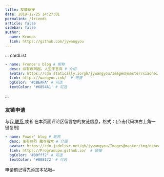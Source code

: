 ```yaml
---
title: 友情链接
date: 2019-12-25 14:27:01
permalink: /friends
article: false
sidebar: false
author: 
  name: Kronos
  link: https://github.com/jywangyou
---
```


<!--
普通卡片列表容器，可用于友情链接、项目推荐、古诗词展示等。
cardList 后面可跟随一个数字表示每行最多显示多少个，选值范围1~4，默认3。在小屏时会根据屏幕宽度减少每行显示数量。
-->
::: cardList
```yaml
- name: Fronos's blog # 昵称
  desc: 纵有疾风起，人生不言弃 # 介绍
  avatar: https://cdn.statically.io/gh/jywangyou/Images@master/xiaohei.5g9w47ni9lo0.webp # 头像
  link: https://wangyou.ink/  # 链接
  bgColor: '#CBEAFA' # 可选
  textColor: '#6854A1' # 可选
```
:::


### 友链申请

与我[ 联系 ](/about/#联系)或者 在本页面评论区留言您的友链信息，格式：(点击代码块右上角一键复制)


```yaml
- name: Power' blog # 昵称
  desc: 生有热烈 藏与俗常 # 介绍
  avatar: https://cdn.jsdelivr.net/gh/jywangyou/Images@master/img/okhead.5l9l7bclm5o0.png # 头像
  link: https://ProgramLpw.github.io/  # 链接
  bgColor: '#89fff2' # 可选
  textColor: '#008172' # 可选
```

申请前记得先添加本站哦~
